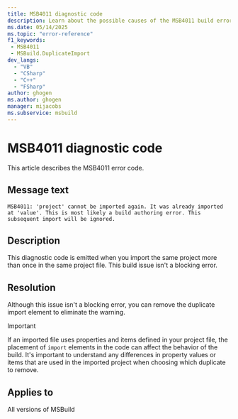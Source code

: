 ```yaml
---
title: MSB4011 diagnostic code
description: Learn about the possible causes of the MSB4011 build error and get troubleshooting tips.
ms.date: 05/14/2025
ms.topic: "error-reference"
f1_keywords:
 - MSB4011
 - MSBuild.DuplicateImport
dev_langs:
  - "VB"
  - "CSharp"
  - "C++"
  - "FSharp"
author: ghogen
ms.author: ghogen
manager: mijacobs
ms.subservice: msbuild
---
```

# MSB4011 diagnostic code

<!-- :::ErrorDefinitionDescription::: -->
<!-- :::editable-content name="introDescription"::: -->
This article describes the MSB4011 error code.
<!-- :::editable-content-end::: -->

## Message text

`MSB4011: 'project' cannot be imported again. It was already imported at 'value'. This is most likely a build authoring error. This subsequent import will be ignored.`

<!-- :::editable-content name="postOutputDescription"::: -->
## Description

This diagnostic code is emitted when you import the same project more than once in the same project file. This build issue isn't a blocking error.

## Resolution

Although this issue isn't a blocking error, you can remove the duplicate import element to eliminate the warning.

> [!IMPORTANT]
> If an imported file uses properties and items defined in your project file, the placement of `import` elements in the code can affect the behavior of the build. It's important to understand any differences in property values or items that are used in the imported project when choosing which duplicate to remove.
<!-- :::editable-content-end::: -->
<!-- :::ErrorDefinitionDescription-end::: -->

## Applies to

All versions of MSBuild
